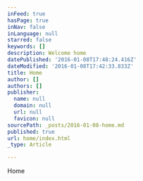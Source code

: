 ```yaml
---
inFeed: true
hasPage: true
inNav: false
inLanguage: null
starred: false
keywords: []
description: Welcome home
datePublished: '2016-01-08T17:48:24.416Z'
dateModified: '2016-01-08T17:42:33.833Z'
title: Home
author: []
authors: []
publisher:
  name: null
  domain: null
  url: null
  favicon: null
sourcePath: _posts/2016-01-08-home.md
published: true
url: home/index.html
_type: Article

---
```

Home